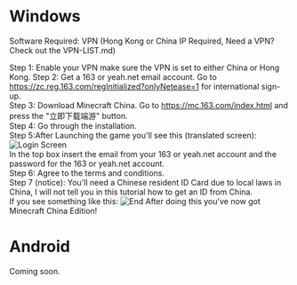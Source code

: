 # Windows

Software Required:
VPN (Hong Kong or China IP Required, Need a VPN? Check out the VPN-LIST.md)

Step 1:
Enable your VPN make sure the VPN is set to either China or Hong Kong.
Step 2: Get a 163 or yeah.net email account. Go to https://zc.reg.163.com/regInitialized?onlyNetease=1 for international sign-up.  
Step 3: Download Minecraft China. Go to https://mc.163.com/index.html and press the "立即下载端游" button.            
Step 4: Go through the installation.         
Step 5:After Launching the game you'll see this (translated screen): ![Login Screen](https://gcdnb.pbrd.co/images/2wacfE732nX6.png?o=1)                                                                                                                      
    In the top box insert the email from your 163 or yeah.net account and the password for the 163 or yeah.net account.  
Step 6: Agree to the terms and conditions.  
Step 7 (notice): You'll need a Chinese resident ID Card due to local laws in China, I will not tell you in this tutorial how to get an ID from China.    
If you see something like this:  ![End](https://gcdnb.pbrd.co/images/tyPLc8KqhkTQ.png?o=1)
After doing this you've now got Minecraft China Edition!

# Android
Coming soon.
